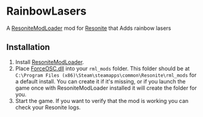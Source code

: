 # RainbowLasers

A [ResoniteModLoader](https://github.com/resonite-modding-group/ResoniteModLoader) mod for [Resonite](https://resonite.com/) that Adds rainbow lasers<br>

## Installation
1. Install [ResoniteModLoader](https://github.com/resonite-modding-group/ResoniteModLoader).
1. Place [ForceOSC.dll](https://github.com/zahndy/ForceOSC/releases/download/Main/RainbowLasers.dll) into your `rml_mods` folder. This folder should be at `C:\Program Files (x86)\Steam\steamapps\common\Resonite\rml_mods` for a default install. You can create it if it's missing, or if you launch the game once with ResoniteModLoader installed it will create the folder for you.
1. Start the game. If you want to verify that the mod is working you can check your Resonite logs.